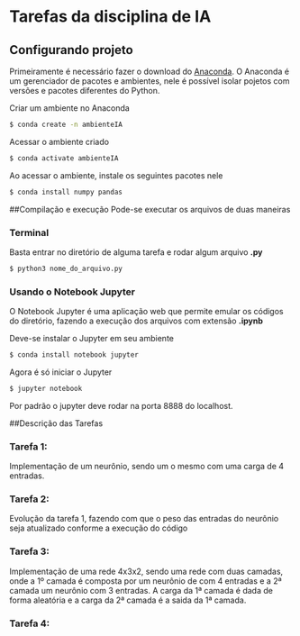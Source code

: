 # Tarefas da disciplina de IA

## Configurando projeto
Primeiramente é necessário fazer o download do [Anaconda](https://www.anaconda.com/download/#linux). O Anaconda é um gerenciador de pacotes e ambientes, nele é possível isolar pojetos com versões e pacotes diferentes do Python.

Criar um ambiente no Anaconda
```sh
$ conda create -n ambienteIA
```

Acessar o ambiente criado
```sh
$ conda activate ambienteIA
```

Ao acessar o ambiente, instale os seguintes pacotes nele
```sh
$ conda install numpy pandas
```

##Compilação e execução
Pode-se executar os arquivos de duas maneiras

### Terminal
Basta entrar no diretório de alguma tarefa e rodar algum arquivo **.py**
```sh
$ python3 nome_do_arquivo.py
```

### Usando o Notebook Jupyter
O Notebook Jupyter é uma aplicação web que permite emular os códigos do diretório, fazendo a execução dos arquivos com extensão **.ipynb**

Deve-se instalar o Jupyter em seu ambiente
```sh
$ conda install notebook jupyter
```

Agora é só iniciar o Jupyter
```sh
$ jupyter notebook
```

Por padrão o jupyter deve rodar na porta 8888 do localhost.

##Descrição das Tarefas

### Tarefa 1:
Implementação de um neurônio, sendo um o mesmo com uma carga de 4 entradas.

### Tarefa 2:
Evolução da tarefa 1, fazendo com que o peso das entradas do neurônio seja atualizado conforme a execução do código

### Tarefa 3:
Implementação de uma rede 4x3x2, sendo uma rede com duas camadas, onde a 1º camada é composta por um neurônio de com 4 entradas e a 2ª camada um neurônio com 3 entradas. A carga da 1ª camada é dada de forma aleatória e a carga da 2ª camada é a saida da 1ª camada.

### Tarefa 4:
